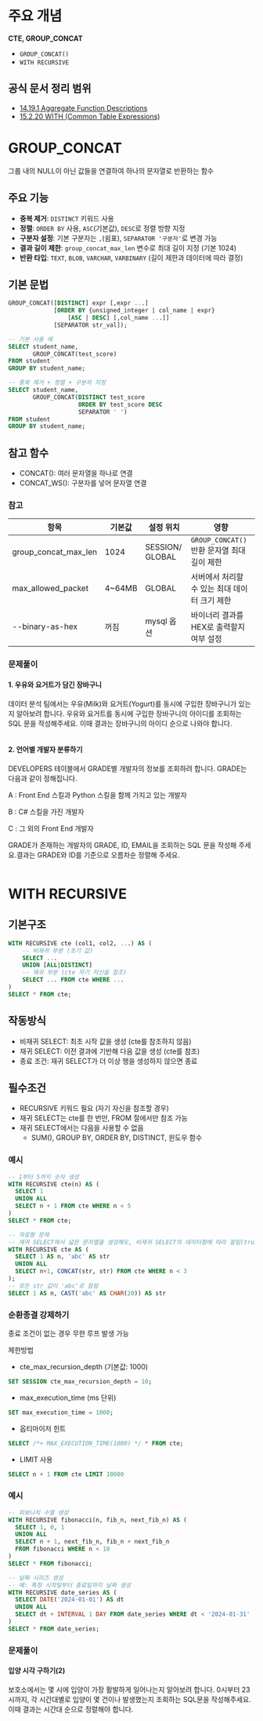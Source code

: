 # **주요 개념**

**CTE, GROUP_CONCAT**
- `GROUP_CONCAT()`
- `WITH RECURSIVE`


## 공식 문서 정리 범위
- [14.19.1 Aggregate Function Descriptions](https://dev.mysql.com/doc/refman/8.0/en/aggregate-functions.html#function_group-concat)
- [15.2.20 WITH (Common Table Expressions)](https://dev.mysql.com/doc/refman/8.0/en/with.html)

# GROUP_CONCAT

그룹 내의 NULL이 아닌 값들을 연결하여 하나의 문자열로 반환하는 함수

## 주요 기능

- **중복 제거**: `DISTINCT` 키워드 사용  
- **정렬**: `ORDER BY` 사용, `ASC`(기본값), `DESC`로 정렬 방향 지정  
- **구분자 설정**: 기본 구분자는 `,`(쉼표), `SEPARATOR '구분자'`로 변경 가능  
- **결과 길이 제한**: `group_concat_max_len` 변수로 최대 길이 지정 (기본 1024)  
- **반환 타입**: `TEXT`, `BLOB`, `VARCHAR`, `VARBINARY` (길이 제한과 데이터에 따라 결정)

## 기본 문법

```sql
GROUP_CONCAT([DISTINCT] expr [,expr ...]
             [ORDER BY {unsigned_integer | col_name | expr}
                 [ASC | DESC] [,col_name ...]]
             [SEPARATOR str_val]);

-- 기본 사용 예
SELECT student_name,
       GROUP_CONCAT(test_score)
FROM student
GROUP BY student_name;

-- 중복 제거 + 정렬 + 구분자 지정
SELECT student_name,
       GROUP_CONCAT(DISTINCT test_score
                    ORDER BY test_score DESC
                    SEPARATOR ' ')
FROM student
GROUP BY student_name;
```
## 참고 함수
- CONCAT(): 여러 문자열을 하나로 연결
- CONCAT_WS(): 구분자를 넣어 문자열 연결

### 참고 
| 항목                      | 기본값     | 설정 위치           | 영향                               |
| ----------------------- | ------- | --------------- | -------------------------------- |
| group\_concat\_max\_len | 1024    | SESSION/ GLOBAL | `GROUP_CONCAT()` 반환 문자열 최대 길이 제한 |
| max\_allowed\_packet    | 4\~64MB | GLOBAL          | 서버에서 처리할 수 있는 최대 데이터 크기 제한       |
| --binary-as-hex         | 꺼짐      | mysql 옵션        | 바이너리 결과를 HEX로 출력할지 여부 설정         |





### 문제풀이
#### 1. 우유와 요거트가 담긴 장바구니
데이터 분석 팀에서는 우유(Milk)와 요거트(Yogurt)를 동시에 구입한 장바구니가 있는지 알아보려 합니다. 우유와 요거트를 동시에 구입한 장바구니의 아이디를 조회하는 SQL 문을 작성해주세요. 이때 결과는 장바구니의 아이디 순으로 나와야 합니다.

```SQL

```

#### 2. 언어별 개발자 분류하기
DEVELOPERS 테이블에서 GRADE별 개발자의 정보를 조회하려 합니다. GRADE는 다음과 같이 정해집니다.

A : Front End 스킬과 Python 스킬을 함께 가지고 있는 개발자

B : C# 스킬을 가진 개발자

C : 그 외의 Front End 개발자

GRADE가 존재하는 개발자의 GRADE, ID, EMAIL을 조회하는 SQL 문을 작성해 주세요.결과는 GRADE와 ID를 기준으로 오름차순 정렬해 주세요.

```SQL

```


# WITH RECURSIVE
## 기본구조
```SQL
WITH RECURSIVE cte (col1, col2, ...) AS (
    -- 비재귀 부분 (초기 값)
    SELECT ...
    UNION [ALL|DISTINCT]
    -- 재귀 부분 (cte 자기 자신을 참조)
    SELECT ... FROM cte WHERE ...
)
SELECT * FROM cte;
```
## 작동방식
- 비재귀 SELECT: 최초 시작 값을 생성 (cte를 참조하지 않음)
- 재귀 SELECT: 이전 결과에 기반해 다음 값을 생성 (cte를 참조)
- 종료 조건: 재귀 SELECT가 더 이상 행을 생성하지 않으면 종료

## 필수조건
- RECURSIVE 키워드 필요 (자기 자신을 참조할 경우)
- 재귀 SELECT는 cte를 한 번만, FROM 절에서만 참조 가능
- 재귀 SELECT에서는 다음을 사용할 수 없음
    - SUM(), GROUP BY, ORDER BY, DISTINCT, 윈도우 함수

### 예시
```SQL
-- 1부터 5까지 숫자 생성
WITH RECURSIVE cte(n) AS (
  SELECT 1
  UNION ALL
  SELECT n + 1 FROM cte WHERE n < 5
)
SELECT * FROM cte;

-- 자료형 문제
-- 재귀 SELECT에서 넓은 문자열을 생성해도, 비재귀 SELECT의 데이터형에 따라 잘림(truncation) 가능성 있음
WITH RECURSIVE cte AS (
  SELECT 1 AS n, 'abc' AS str
  UNION ALL
  SELECT n+1, CONCAT(str, str) FROM cte WHERE n < 3
);
-- 모든 str 값이 'abc'로 잘림
SELECT 1 AS n, CAST('abc' AS CHAR(20)) AS str
```

### 순환종결 강제하기
종료 조건이 없는 경우 무한 루프 발생 가능

제한방법
- cte_max_recursion_depth (기본값: 1000)
```SQL
SET SESSION cte_max_recursion_depth = 10;
```

- max_execution_time (ms 단위)
```SQL
SET max_execution_time = 1000;
```

- 옵티마이저 힌트
```SQL
SELECT /*+ MAX_EXECUTION_TIME(1000) */ * FROM cte;
```

- LIMIT 사용 
```SQL
SELECT n + 1 FROM cte LIMIT 10000
```

### 예시
```SQL
-- 피보나치 수열 생성
WITH RECURSIVE fibonacci(n, fib_n, next_fib_n) AS (
  SELECT 1, 0, 1
  UNION ALL
  SELECT n + 1, next_fib_n, fib_n + next_fib_n
  FROM fibonacci WHERE n < 10
)
SELECT * FROM fibonacci;

-- 날짜 시리즈 생성
-- 예: 특정 시작일부터 종료일까지 날짜 생성
WITH RECURSIVE date_series AS (
  SELECT DATE('2024-01-01') AS dt
  UNION ALL
  SELECT dt + INTERVAL 1 DAY FROM date_series WHERE dt < '2024-01-31'
)
SELECT * FROM date_series;
```


### 문제풀이
#### 입양 시각 구하기(2)
보호소에서는 몇 시에 입양이 가장 활발하게 일어나는지 알아보려 합니다. 0시부터 23시까지, 각 시간대별로 입양이 몇 건이나 발생했는지 조회하는 SQL문을 작성해주세요. 이때 결과는 시간대 순으로 정렬해야 합니다.

```SQL

```
